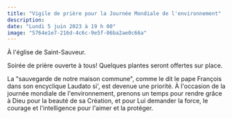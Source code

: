 ```yaml
---
title: "Vigile de prière pour la Journée Mondiale de l'environnement"
description: 
date: "Lundi 5 juin 2023 à 19 h 00"
image: "5764e1e7-216d-4c6c-9e5f-06ba2ae0c66a"
---
```


À l'église de Saint-Sauveur.

Soirée de prière ouverte à tous! 
Quelques plantes seront offertes sur place. 

La "sauvegarde de notre maison commune", comme le dit le pape François dans son encyclique Laudato si', est devenue une priorité. À l'occasion de la journée mondiale de l'environnement, prenons un temps pour rendre grâce à Dieu pour la beauté de sa Création, et pour Lui demander la force, le courage et l'intelligence pour l'aimer et la protéger.

